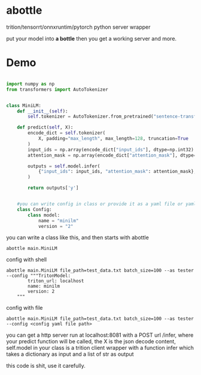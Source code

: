 # abottle

trition/tensorrt/onnxruntim/pytorch python server wrapper

put your model into **a bottle** then you get a working server and more.

# Demo
```python

import numpy as np
from transformers import AutoTokenizer


class MiniLM:
    def __init__(self):
        self.tokenizer = AutoTokenizer.from_pretrained("sentence-transformers/paraphrase-multilingual-MiniLM-L12-v2")

    def predict(self, X):
        encode_dict = self.tokenizer(
            X, padding="max_length", max_length=128, truncation=True
        )
        input_ids = np.array(encode_dict["input_ids"], dtype=np.int32)
        attention_mask = np.array(encode_dict["attention_mask"], dtype=np.int32)

        outputs = self.model.infer(
            {"input_ids": input_ids, "attention_mask": attention_mask}, ["y"]
        )

        return outputs['y']


    #you can write config in class or provide it as a yaml file or yaml string
    class Config:
        class model:
            name = "minilm"
            version = "2"
```
you can write a class like this, and then starts with abottle

```shell
abottle main.MiniLM
```

config with shell
```shell
abottle main.MiniLM file_path=test_data.txt batch_size=100 --as tester --config """TritonModel:
        triton_url: localhost
        name: minilm
        version: 2
    """
```

config with file

```shell
abottle main.MiniLM file_path=test_data.txt batch_size=100 --as tester --config <config yaml file path>
```
you can get a http server run at localhost:8081 with a POST url /infer, where your predict function will be called, the X is the json decode content, self.model in your class is a trition client wrapper with a function infer which takes a dictionary as input and a list of str as output

this code is shit, use it carefully.